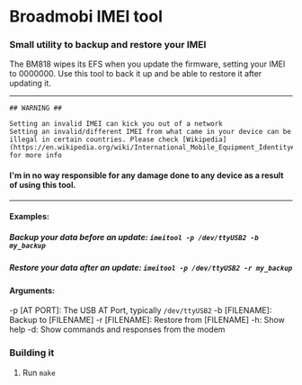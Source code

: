 # Broadmobi IMEI tool
### Small utility to backup and restore your IMEI 

The BM818 wipes its EFS when you update the firmware, setting your IMEI to 0000000.
Use this tool to back it up and be able to restore it after updating it.

*****************************************************************************
    ## WARNING ##
                               
    Setting an invalid IMEI can kick you out of a network
    Setting an invalid/different IMEI from what came in your device can be illegal in certain countries. Please check [Wikipedia](https://en.wikipedia.org/wiki/International_Mobile_Equipment_Identity#IMEI_and_the_law) for more info
    
#### I'm in no way responsible for any damage done to any device as a result of using this tool.
*****************************************************************************

#### Examples:

##### Backup your data before an update: `imeitool -p /dev/ttyUSB2 -b my_backup`
##### Restore your data after an update: `imeitool -p /dev/ttyUSB2 -r my_backup`


#### Arguments: 

  -p [AT PORT]: The USB AT Port, typically `/dev/ttyUSB2`
  -b [FILENAME]: Backup to [FILENAME]
  -r [FILENAME]: Restore from [FILENAME] 
  -h: Show help
  -d: Show commands and responses from the modem

### Building it
1. Run `make`

